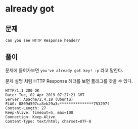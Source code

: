# already got

## 문제

```
can you see HTTP Response header?
```

## 풀이

문제에 들어가보면 `you've already got key! :p` 라고 말한다.

문제 설명 처럼 HTTP Response 헤더를 보면 플래그를 찾을 수 있다.

```
HTTP/1.1 200 OK
Date: Tue, 02 Apr 2019 07:27:21 GMT
Server: Apache/2.4.18 (Ubuntu)
FLAG: 0809d597ca3eb29a3c***************753297f
Content-Length: 27
Keep-Alive: timeout=5, max=100
Connection: Keep-Alive
Content-Type: text/html; charset=UTF-8
```
